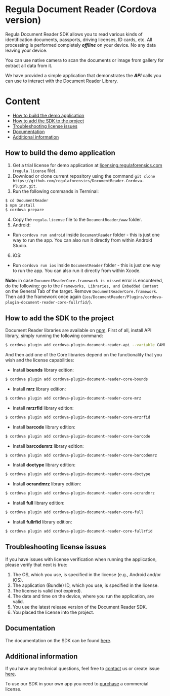 #  Regula Document Reader (Cordova version)
Regula Document Reader SDK allows you to read various kinds of identification documents, passports, driving licenses, ID cards, etc. All processing is performed completely  _**offline**_  on your device. No any data leaving your device.

You can use native camera to scan the documents or image from gallery for extract all data from it.

We have provided a simple application that demonstrates the  _**API**_  calls you can use to interact with the Document Reader Library.

# Content
* [How to build the demo application](#how-to-build-the-demo-application)
* [How to add the SDK to the project](#how-to-add-the-sdk-to-the-project)
* [Troubleshooting license issues](#troubleshooting-license-issues)
* [Documentation](#documentation)
* [Additional information](#additional-information)

## How to build the demo application
1. Get a trial license for demo application at  [licensing.regulaforensics.com](https://licensing.regulaforensics.com/)  (`regula.license`  file).
2. Download or clone current repository using the command `git clone https://github.com/regulaforensics/DocumentReader-Cordova-Plugin.git`.
3. Run the following commands in Terminal:
```bash
$ cd DocumentReader
$ npm install
$ cordova prepare
```

4. Copy the `regula.license` file to the `DocumentReader/www` folder.
5. Android:
  * Run `cordova run android` inside `DocumentReader` folder - this is just one way to run the app. You can also run it directly from within Android Studio.
6. iOS:
  * Run `cordova run ios` inside `DocumentReader` folder - this is just one way to run the app. You can also run it directly from within Xcode.

**Note:** in case `DocumentReaderCore.framework is missed` error is encontered, do the following: go to the `Frameworks, Libraries, and Embedded Content` on the General Tab of the target. Remove `DocumentReaderCore.framework`. Then add the framework once again (`ios/DocumentReader/Plugins/cordova-plugin-document-reader-core-fullrfid/`).

## How to add the SDK to the project
Document Reader libraries are available on [npm](https://www.npmjs.com/~regula).
First of all, install API library, simply running the following command:
```bash
$ cordova plugin add cordova-plugin-document-reader-api --variable CAMERA_USAGE_DESCRIPTION="To take photo" --variable READ_EXTERNAL_STORAGE="To choose photo"
```

And then add one of the Core libraries depend on the functionality that you wish and the license capabilities:

* Install **bounds** library edition:
```bash
$ cordova plugin add cordova-plugin-document-reader-core-bounds
```

* Install **mrz** library edition:
```bash
$ cordova plugin add cordova-plugin-document-reader-core-mrz
```

* Install **mrzrfid** library edition:
```bash
$ cordova plugin add cordova-plugin-document-reader-core-mrzrfid
```

* Install **barcode** library edition:
```bash
$ cordova plugin add cordova-plugin-document-reader-core-barcode
```

* Install **barcodemrz** library edition:
```bash
$ cordova plugin add cordova-plugin-document-reader-core-barcodemrz
```

* Install **doctype** library edition:
```bash
$ cordova plugin add cordova-plugin-document-reader-core-doctype
```

* Install **ocrandmrz** library edition:
```bash
$ cordova plugin add cordova-plugin-document-reader-core-ocrandmrz
```

* Install **full** library edition:
```bash
$ cordova plugin add cordova-plugin-document-reader-core-full
```

* Install **fullrfid** library edition:
```bash
$ cordova plugin add cordova-plugin-document-reader-core-fullrfid
```

## Troubleshooting license issues
If you have issues with license verification when running the application, please verify that next is true:
1. The OS, which you use, is specified in the license (e.g., Android and/or iOS).
2. The application (Bundle) ID, which you use, is specified in the license.
3. The license is valid (not expired).
4. The date and time on the device, where you run the application, are valid.
5. You use the latest release version of the Document Reader SDK.
6. You placed the license into the project.

## Documentation
The documentation on the SDK can be found [here](https://docs.regulaforensics.com/cordova).

## Additional information
If you have any technical questions, feel free to [contact](mailto:cordova.support@regulaforensics.com) us or create issue [here](https://github.com/regulaforensics/DocumentReader-Cordova-Plugin/issues).

To use our SDK in your own app you need to [purchase](https://pipedrivewebforms.com/form/394a3706041290a04fbd0d18e7d7810f1841159) a commercial license.